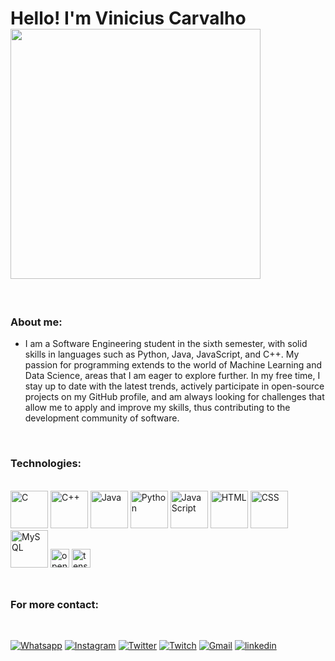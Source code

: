 ##

# Hello! I'm Vinicius Carvalho‎‎  ‎ ‎ ‎    <img align="center" width="400px" src="https://media.giphy.com/media/jNtqCYb1hsA9bk9blg/giphy.gif" />

<br/>

### About me:
- I am a Software Engineering student in the sixth semester, with solid skills in languages ​​such as Python, Java, JavaScript, and C++. My passion for programming extends to the world of Machine Learning and Data Science, areas that I am eager to explore further. In my free time, I stay up to date with the latest trends, actively participate in open-source projects on my GitHub profile, and am always looking for challenges that allow me to apply and improve my skills, thus contributing to the development community of software.

<br/>
 
### Technologies:

<div>
<div style="display: inline_block"><br/>
    <img aling="center" alt="C" heigth="30" width="60" src="https://cdn.jsdelivr.net/gh/devicons/devicon/icons/c/c-original.svg" />
    <img aling="center" alt="C++" heigth="30" width="60" src="https://cdn.jsdelivr.net/gh/devicons/devicon/icons/cplusplus/cplusplus-original.svg" />  
    <img aling="center" alt="Java" heigth="30" width="60" src="https://cdn.jsdelivr.net/gh/devicons/devicon/icons/java/java-original-wordmark.svg" />  
    <img aling="center" alt="Python" heigth="30" width="60" src="https://cdn.jsdelivr.net/gh/devicons/devicon/icons/python/python-original.svg" /> 
    <img aling="center" alt="JavaScript" heigth="30" width="60" src="https://cdn.jsdelivr.net/gh/devicons/devicon/icons/javascript/javascript-original.svg" /> 
    <img aling="center" alt="HTML" heigth="30" width="60" src="https://cdn.jsdelivr.net/gh/devicons/devicon/icons/html5/html5-original.svg" /> 
    <img aling="center" alt="CSS" heigth="30" width="60" src="https://cdn.jsdelivr.net/gh/devicons/devicon/icons/css3/css3-original.svg" /> 
    <img aling="center" alt="MySQL" heigth="30" width="60" src="https://cdn.jsdelivr.net/gh/devicons/devicon/icons/mysql/mysql-original-wordmark.svg" /> 
    <img aling="center" alt="opencv" heigth="30" width="30" src="https://cdn.jsdelivr.net/gh/devicons/devicon/icons/opencv/opencv-original.svg" /> 
    <img aling="center" alt="tensorflow" height="30" width="30" src="https://cdn.jsdelivr.net/gh/devicons/devicon/icons/tensorflow/tensorflow-original.svg" />
          
</div><br/>

##
  
### For more contact:

<br/>

[![Whatsapp](https://img.shields.io/badge/WhatsApp-25D366?style=for-the-badge&logo=whatsapp&logoColor=white)](https://contate.me/httpswwwlinkedincominvinicius-carvalho-silva-a602a91b9)
[![Instagram](https://img.shields.io/badge/Instagram-E4405F?style=for-the-badge&logo=instagram&logoColor=white)](https://www.instagram.com/carvalho_.vini/)
[![Twitter](https://img.shields.io/badge/Twitter-1DA1F2?style=for-the-badge&logo=twitter&logoColor=white)](https://twitter.com/caraalhovini)
[![Twitch](https://img.shields.io/badge/Twitch-9146FF?style=for-the-badge&logo=twitch&logoColor=white)](https://www.twitch.tv/caralhovini)
[![Gmail](https://img.shields.io/badge/Gmail-D14836?style=for-the-badge&logo=gmail&logoColor=white)](mailto:carvalhovini2002@gmail.com) 
[![linkedin](https://img.shields.io/badge/LinkedIn-0077B5?style=for-the-badge&logo=linkedin&logoColor=white)](https://www.linkedin.com/in/vinicius-carvalho-silva-a602a91b9/)
